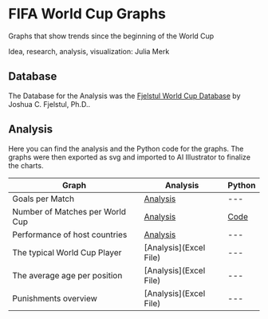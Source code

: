 # FIFA World Cup Graphs
Graphs that show trends since the beginning of the World Cup

Idea, research, analysis, visualization: Julia Merk

## Database

The Database for the Analysis was the [Fjelstul World Cup Database](https://github.com/jfjelstul/worldcup) by Joshua C. Fjelstul, Ph.D..

## Analysis

Here you can find the analysis and the Python code for the graphs. The graphs were then exported as svg and imported to AI Illustrator to finalize the charts.

| **Graph** | **Analysis** | **Python** |
| --- | --- | --- |
| Goals per Match|  [Analysis](https://github.com/dw-data/fifa-world-cup-graphs/blob/a16580df08be3322a1eb637f70076c5561f7c87e/Goals%20per%20Match.xlsx) |--- | [Code](https://github.com/dw-data/fifa-world-cup-graphs/blob/b7adf5a39380e1a8d9a4c1b3e3150821ebbee30b/Goals%20per%20Match.ipynb)|
| Number of Matches per World Cup | [Analysis](https://github.com/dw-data/fifa-world-cup-graphs/blob/48a07bda58d80e9462b36f07170c67ee5cd1dde0/Matches%20per%20World%20Cup.xlsx) |[Code](https://github.com/dw-data/fifa-world-cup-graphs/blob/b7adf5a39380e1a8d9a4c1b3e3150821ebbee30b/Amount%20of%20Matches%20per%20World%20Cup.ipynb)|
| Performance of host countries | [Analysis](https://github.com/dw-data/fifa-world-cup-graphs/blob/48a07bda58d80e9462b36f07170c67ee5cd1dde0/Host%20country%20performance%20(1).xlsx) |--- |
| The typical World Cup Player | [Analysis](Excel File) |--- |
| The average age per position | [Analysis](Excel File) |--- |
| Punishments overview | [Analysis](Excel File) |--- |


